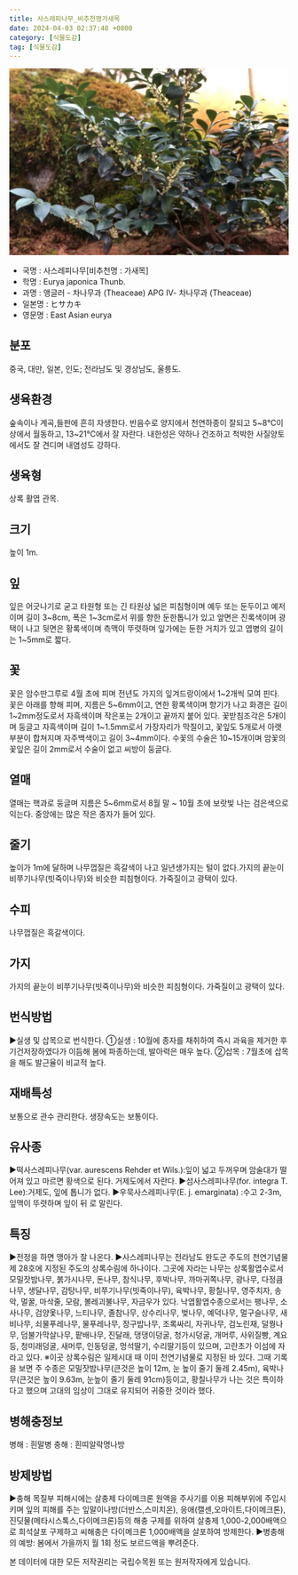 ```yaml
---
title: 사스레피나무_비추천명가새목
date: 2024-04-03 02:37:48 +0800
category: [식물도감]
tag: [식물도감]
---
```




![사스레피나무[비추천명 : 가새목]](/assets/img/fileUpload/plants/basic/Theaceae/Eurya/10948/1_th2.JPG)
- 국명 : 사스레피나무[비추천명 : 가새목]
- 학명 : Eurya japonica Thunb.
- 과명 : 앵글러 - 차나무과 (Theaceae) APG Ⅳ- 차나무과 (Theaceae)
- 일본명 : ヒサカキ
- 영문명 : East Asian eurya


## 분포
중국, 대만, 일본, 인도; 전라남도 및 경상남도, 울릉도.
## 생육환경
숲속이나 계곡,들판에 흔히 자생한다. 반음수로 양지에서 천연하종이 잘되고 5~8℃이상에서 월동하고, 13~21℃에서 잘 자란다. 내한성은 약하나 건조하고 척박한 사질양토에서도 잘 견디며 내염성도 강하다.
## 생육형
상록 활엽 관목.
## 크기
높이 1m.
## 잎
잎은 어긋나기로 굳고 타원형 또는 긴 타원상 넓은 피침형이며 예두 또는 둔두이고 예저이며 길이 3~8cm, 폭은 1~3cm로서 위를 향한 둔한톱니가 있고 앞면은 진록색이며 광택이 나고 뒷면은 황록색이며 측맥이 뚜렷하며 잎가에는 둔한 거치가 있고 엽병의 길이는 1~5mm로 짧다.
## 꽃
꽃은 암수딴그루로 4월 초에 피며 전년도 가지의 잎겨드랑이에서 1~2개씩 모여 핀다. 꽃은 아래를 향해 피며, 지름은 5~6mm이고, 연한 황록색이며 향기가 나고 화경은 길이 1~2mm정도로서 자흑색이며 작은포는 2개이고 끝까지 붙어 있다. 꽃받침조각은 5개이며 둥글고 자흑색이며 길이 1~1.5mm로서 가장자리가 막질이고, 꽃잎도 5개로서 아랫부분이 합쳐지며 자주백색이고 길이 3~4mm이다. 수꽃의 수술은 10~15개이며 암꽃의 꽃잎은 길이 2mm로서 수술이 없고 씨방이 둥글다.
## 열매
열매는 핵과로 둥글며 지름은 5~6mm로서 8월 말 ~ 10월 초에 보랏빛 나는 검은색으로 익는다. 중앙에는 많은 작은 종자가 들어 있다.
## 줄기
높이가 1m에 달하며 나무껍질은 흑갈색이 나고 일년생가지는 털이 없다.가지의 끝눈이 비쭈기나무(빗죽이나무)와 비슷한 피침형이다. 가죽질이고 광택이 있다.
## 수피
나무껍질은 흑갈색이다.
## 가지
가지의 끝눈이 비쭈기나무(빗죽이나무)와 비슷한 피침형이다. 가죽질이고 광택이 있다.
## 번식방법
▶실생 및 삽목으로 번식한다. 
①실생 : 10월에 종자를 채취하여 즉시 과육을 제거한 후 기건저장하였다가 이듬해 봄에 파종하는데, 발아력은 매우 높다. 
②삽목 : 7월초에 삽목을 해도 발근율이 비교적 높다.
## 재배특성
보통으로 관수 관리한다. 생장속도는 보통이다.
## 유사종
▶떡사스레피나무(var. aurescens Rehder et Wils.):잎이 넓고 두꺼우며 암술대가 떨어져 있고 마르면 황색으로 된다. 거제도에서 자란다. 
▶섬사스레피나무(for. integra T. Lee):거제도, 잎에 톱니가 없다.
▶우묵사스레피나무(E. j. emarginata) :수고 2-3m, 잎맥이 뚜렷하며 잎이 뒤  로 말린다.
## 특징
▶전정을 하면 맹아가 잘 나온다.
▶사스레피나무는 전라남도 완도군 주도의 천연기념물 제 28호에 지정된 주도의 상록수림에 하나이다.  그곳에 자라는 나무는 상록활엽수로서 모밀잣밤나무, 붉가시나무, 돈나무, 참식나무, 후박나무, 까마귀쪽나무, 광나무, 다정큼나무, 생달나무, 감탕나무, 비쭈기나무(빗죽이나무), 육박나무, 황칠나무, 영주치자, 송악, 멀꿀, 마삭줄, 모람, 볼레괴불나무, 자금우가 있다. 낙엽활엽수종으로서는 팽나무, 소사나무, 검양옻나무, 느티나무, 졸참나무, 상수리나무, 벚나무, 예덕나무, 멀구슬나무, 새비나무, 쇠물푸레나무, 물푸레나무, 장구밥나무, 조록싸리, 자귀나무, 검노린재, 덜꿩나무, 덤불가막살나무, 팥배나무, 진달래, 댕댕이덩굴, 청가시덩굴, 개머루, 사위질빵, 계요등, 청미래덩굴, 새머루, 인동덩굴, 멍석딸기, 수리딸기등이 있으며, 고란초가 이섬에 자라고 있다.
※이곳 상록수림은 일제시대 때 이미 천연기념물로 지정된 바 있다.  그때 기록을 보면 주 수종은 모밀잣밤나무(큰것은 높이 12m, 눈 높이 줄기 둘레 2.45m), 육박나무(큰것은 높이 9.63m, 눈높이 줄기 둘레 91cm)등이고, 황칠나무가 나는 것은 특이하다고 했으며 고대의 임상이 그대로 유지되어 귀중한 것이라 했다.
## 병해충정보
병해 : 흰말병
충해 : 흰띠알락명나방
## 방제방법
▶충해
목질부 피해시에는 살충제 다이메크론 원액을 주사기를 이용 피해부위에 주입시키며 잎의 피해를 주는 잎말이나방(더반스,스미치온), 응애(캘센,오마이트,다이메크톤), 진딧물(메타시스톡스,다이메크론)등의 해충 구제를 위하여 살충제 1,000-2,000배액으로 희석살포 구제하고 씨해충은 다이메크론 1,000배액을 살포하여 방제한다.
▶병충해의 예방: 봄에서 가을까지 월 1회 정도 보르드액을 뿌려준다.






본 데이터에 대한 모든 저작권리는 국립수목원 또는 원저작자에게 있습니다.

